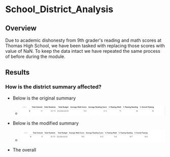 # School_District_Analysis

## Overview

Due to academic dishonesty from 9th grader's reading and math scores at Thomas High School, we have been tasked with replacing those scores with value of NaN. To keep the data intact we have repeated the same process of before during the module.

## Results

### How is the district summary affected?
- Below is the original summary
  - ![line_image](Resources/original_district.png)
- Below is the modified summary
  - ![line_image](Resources/challenge_district.png)
  
- The overall 
